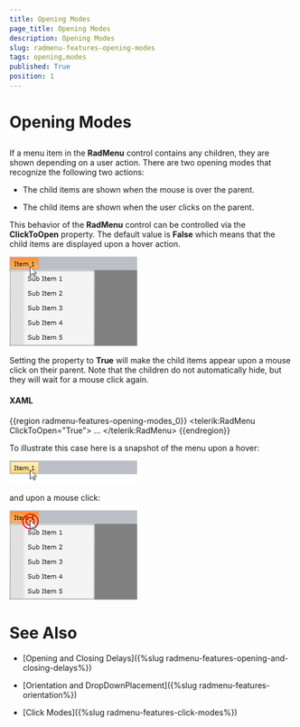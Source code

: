 ```yaml
---
title: Opening Modes
page_title: Opening Modes
description: Opening Modes
slug: radmenu-features-opening-modes
tags: opening,modes
published: True
position: 1
---
```


# Opening Modes



## 

If a menu item in the __RadMenu__ control contains any children, they are shown depending on a user action. There are two opening modes that recognize the following two actions:
        

* The child items are shown when the mouse is over the parent.

* The child items are shown when the user clicks on the parent.

This behavior of the __RadMenu__ control can be controlled via the __ClickToOpen__ property. The default value is __False__ which means that the child items are displayed upon a hover action.
        

![](images/RadMenu_Features_Opening_Modes_01.png)

Setting the property to __True__ will make the child items appear upon a mouse click on their parent. Note that the children do not automatically hide,  but they will wait for a mouse click again.
        

#### __XAML__

{{region radmenu-features-opening-modes_0}}
	<telerik:RadMenu ClickToOpen="True">
	    ...
	</telerik:RadMenu>
	{{endregion}}



To illustrate this case here is a snapshot of the menu upon a hover:

![](images/RadMenu_Features_Opening_Modes_02.png)

and upon a mouse click:

![](images/RadMenu_Features_Opening_Modes_03.png)

# See Also

 * [Opening and Closing Delays]({%slug radmenu-features-opening-and-closing-delays%})

 * [Orientation and DropDownPlacement]({%slug radmenu-features-orientation%})

 * [Click Modes]({%slug radmenu-features-click-modes%})
